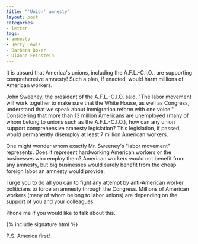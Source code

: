 ```yaml
---
title: "'Union' amnesty"
layout: post
categories:
- letter
tags:
- amnesty
- Jerry Lewis
- Barbara Boxer
- Dianne Feinstein
---
```


It is absurd that America's unions, including the A.F.L.-C.I.O., are supporting comprehensive amnesty! Such a plan, if enacted, would harm millions of American workers.

John Sweeney, the president of the A.F.L.-C.I.O, said, "The labor movement will work together to make sure that the White House, as well as Congress, understand that we speak about immigration reform with one voice." Considering that more than 13 million Americans are unemployed (many of whom belong to unions such as the A.F.L.-C.I.O.), how can any union support comprehensive amnesty legislation? This legislation, if passed, would permanently disemploy at least 7 million American workers.

One might wonder whom exactly Mr. Sweeney's "labor movement" represents. Does it represent hardworking American workers or the businesses who employ them? American workers would not benefit from any amnesty, but big businesses would surely benefit from the cheap foreign labor an amnesty would provide.

I urge you to do all you can to fight any attempt by anti-American worker politicians to force an amnesty through the Congress. Millions of American workers (many of whom belong to labor unions) are depending on the support of you and your colleagues.

Phone me if you would like to talk about this.

{% include signature.html %}

P.S. America first!